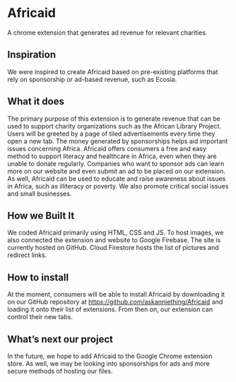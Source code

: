 # Africaid
A chrome extension that generates ad revenue for relevant charities.
 
## Inspiration
We were inspired to create Africaid based on pre-existing platforms that rely on sponsorship or ad-based revenue, such as Ecosia. 

## What it does
The primary purpose of this extension is to generate revenue that can be used to support charity organizations such as the African Library Project. Users will be greeted by a page of tiled advertisements every time they open a new tab. The money generated by sponsorships helps aid important issues concerning Africa. Africaid offers consumers a free and easy method to support literacy and healthcare in Africa, even when they are unable to donate regularly. 
Companies who want to sponsor ads can learn more on our website and even submit an ad to be placed on our extension. 
As well, Africaid can be used to educate and raise awareness about issues in Africa, such as illiteracy or poverty. We also promote critical social issues and small businesses. 
 
## How we Built It
We coded Africaid primarily using HTML, CSS and JS. To host images, we also connected the extension and website to Google Firebase. The site is currently hosted on GitHub. Cloud Firestore hosts the list of pictures and redirect links. 

## How to install
At the moment, consumers will be able to install Africaid by downloading it on our GitHub repository at https://github.com/askanniething/Africaid and loading it onto their list of extensions. From then on, our extension can control their new tabs. 

## What’s next our project
In the future, we hope to add Africaid to the Google Chrome extension store. As well, we may be looking into sponsorships for ads and more secure methods of hosting our files. 

